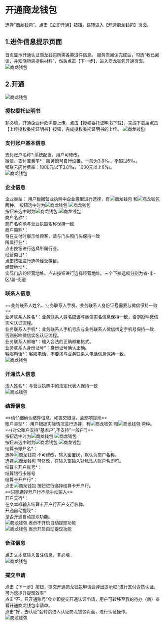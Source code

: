 # 开通商龙钱包
选择“商龙钱包”，点击【立即开通】按钮，跳转进入【开通商龙钱包】页面。  
##  1.进件信息提示页面
首页显示开通认证商龙钱包所需各类进件信息。
服务商阅读完成后，勾选“我已阅读，并知晓所需提供材料”，然后点击【下一步】，进入商龙钱包开通页面。  
![商龙钱包](picture\\商龙钱包\\图片3.png)
## 2.开通
![商龙钱包](picture\\商龙钱包\\图片4.png)  
### 授权委托证明书
非必填，开通企业付款需要上传。点击【授权委托证明书下载】，完成下载后点击【上传授权委托证明书】按钮，完成授权委托证明书的上传。
![商龙钱包](picture\\商龙钱包\\图片5.png) 
### 支付账户基本信息
支付账户名称\*:系统配置，用户可修改。  
微信、支付宝费率\*：服务商可自行设置，一般为3.8‰，不超过6‰。  
银联云闪付费率：1000元以下3.8‰，1000元以上6‰。  
![商龙钱包](picture\\商龙钱包\\图片6.png) 
### 企业信息
企业类型：
用户根据营业执照中企业类型进行选择，有![商龙钱包](picture\\商龙钱包\\图片7.png) 和![商龙钱包](picture\\商龙钱包\\图片8.png) 两种。
按钮选中时为![商龙钱包](picture\\商龙钱包\\图片7.png) ![商龙钱包](picture\\商龙钱包\\图片8.png)   
按钮未选中时为![商龙钱包](picture\\商龙钱包\\图片9.png) ![商龙钱包](picture\\商龙钱包\\图片10.png)   
商户名称\*：  
商户名称须与营业执照名称保持一致  
商户简称\*：  
将在支付时展示给顾客，请与门头照门头保持一致  
所属行业\*：  
点击按钮进行选择所属行业。  
经营类目\*：  
点击按钮进行选择经营类目。  
经营地址\*：  
实际门店的经营地址。点击按钮进行选择经营地址。三个下拉选框分别为省-市-区/县-街道  
### 联系人信息
==业务联系人姓名、业务联系人手机、业务联系人身份证号需要与微信保持一致==  
业务联系人姓名\*：业务联系人姓名应该与微信实名信息保持一致，否则影响微信实名认证流程。  
业务联系人手机\*：业务联系人手机号应与业务联系人微信绑定手机号保持一致，否则影响微信实名认证流程。  
业务联系人邮箱\*：输入合法的正确邮箱格式。  
业务联系人身份证号\*：身份证号确认正确。  
客服电话\*：客服电话，不要求与业务联系人电话信息保持一致。  
![商龙钱包](picture\\商龙钱包\\图片11.png) 
### 开通法人信息
法人姓名*：与营业执照中的法定代表人保持一致  
![商龙钱包](picture\\商龙钱包\\图片12.png) 
### 结算信息
==请仔细确认结算信息，如提交错误，会影响提现==  
账户类型\*：
用户根据实际情况进行选择，有![商龙钱包](picture\\商龙钱包\\图片13.png) 和![商龙钱包](picture\\商龙钱包\\图片14.png) 两种。
==(对公账户支持"基本户",不支持"一般户")==  
按钮选中时为![商龙钱包](picture\\商龙钱包\\图片15.png) ![商龙钱包](picture\\商龙钱包\\图片16.png)   
按钮未选中时为![商龙钱包](picture\\商龙钱包\\图片17.png) ![商龙钱包](picture\\商龙钱包\\图片18.png)   
结算卡账户名\*：  
选择![商龙钱包](picture\\商龙钱包\\图片19.png) 不可修改，输入窗置灰，默认为商户名称。  
选择![商龙钱包](picture\\商龙钱包\\图片20.png) 可修改，在输入窗输入对私法人账户名即可。  
结算卡开户账号\*：  
结算银行卡账号  
结算卡开户行\*：  
点击![商龙钱包](picture\\商龙钱包\\图片21.png) 按钮进行选择结算卡开户行。    
==只能选择开户行不能手动输入==  
开户支行\*：  
在文本框输入结算卡开户行开户支行名称。  
开通自动提现\*：  
是否开通自动提现功能。  
![商龙钱包](picture\\商龙钱包\\图片22.png) 表示不开启自动提现功能  
![商龙钱包](picture\\商龙钱包\\图片23.png) 表示开启自动提现功能  
### 备注信息
点击文本框输入备注信息，非必填。  
![商龙钱包](picture\\商龙钱包\\图片24.png)
### 提交申请
点击【下一步】按钮，提交开通商龙钱包申请会弹出提示框“进行支付资质认证，可为您提升提现效率”  
点击“不，只开通账号”会立即提交开通认证申请，用户可转移至我的待办（新）查看开通商龙钱包申请单。  
点击“好，去认证”会转跳进入认证商龙钱包页面，进行认证操作。  
![商龙钱包](picture\\商龙钱包\\图片25.png)  